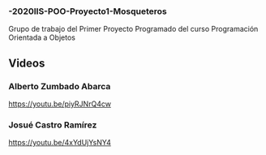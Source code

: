 ### -2020IIS-POO-Proyecto1-Mosqueteros
Grupo de trabajo del Primer Proyecto Programado del curso Programación Orientada a Objetos



## Videos

### Alberto Zumbado Abarca

<https://youtu.be/piyRJNrQ4cw>

### Josué Castro Ramírez

<https://youtu.be/4xYdUjYsNY4>
